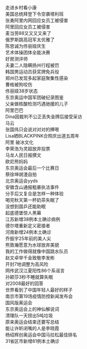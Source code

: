 走进乡村看小康  
美国总统拜登下令空袭塔利班  
张勇阿里内网回应女员工被侵害  
阿里回应女员工被侵害  
麦当劳88又又又又来了  
俄罗斯跳高冠军太优雅了  
陈思诚为佟丽娅庆生  
艺术体操团体全能决赛  
好房测评师  
夫妻二人隐瞒扬州行程被罚  
韩国男运动员获奖牌免兵役  
郑州已发现多起家庭聚集性感染  
曹格被狗咬伤  
佟丽娅38岁状态  
东京奥运中国军团破纪录图鉴  
父亲做核酸检测巧遇驰援的儿子  
阿里巴巴  
Dina因裁判不公正丢失金牌后接受采访  
马云  
张国伟只会说对对对的捧哏  
Lisa晒BLACKPINK合照庆出道五周年  
阿里 破冰文化  
李荣浩为灵超放弃投票  
马龙人民日报撰文  
欧尼熊妈妈  
东京奥运会最后一个比赛日  
蔡徐坤胡渣自拍  
北京奥运会yyds  
安徽含山通报粗暴执法事件  
分手后又复合是怎样一种体验  
喝完秋天第一杯奶茶失眠了  
没想到国乒还能助眠  
起底德堡惊人黑幕  
江苏新增38例本土确诊病例  
德尔塔重新定义密接者  
河南新增24例本土确诊  
乔振宇25年前的美人尖  
熊敦瀚愿意为水球放弃美貌  
我的工作做得就像中国跳水队员  
赵文卓举千金致敬李发彬  
开封7地调整为高风险  
网传武汉江夏阳性86个系谣言  
孙颖莎3秒不睡就算失眠  
对2008最好的回答  
世界看到了中国年轻人最好的样子  
南京市第19场疫情防控新闻发布会  
国风版奥运会  
东京奥运会上的神仙解说词  
清理队一天捞出5吨垃圾  
原来奥运会结束还要写总结  
能让许昕闭嘴的人是李晓霞  
杨绍辉创奥运会中国马拉松最佳排名  
31省区市新增81例本土确诊  
